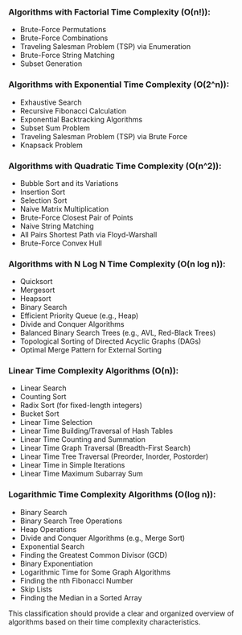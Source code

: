 ### Algorithms with Factorial Time Complexity (O(n!)):

- Brute-Force Permutations
- Brute-Force Combinations
- Traveling Salesman Problem (TSP) via Enumeration
- Brute-Force String Matching
- Subset Generation

### Algorithms with Exponential Time Complexity (O(2^n)):

- Exhaustive Search
- Recursive Fibonacci Calculation
- Exponential Backtracking Algorithms
- Subset Sum Problem
- Traveling Salesman Problem (TSP) via Brute Force
- Knapsack Problem

### Algorithms with Quadratic Time Complexity (O(n^2)):

- Bubble Sort and its Variations
- Insertion Sort
- Selection Sort
- Naive Matrix Multiplication
- Brute-Force Closest Pair of Points
- Naive String Matching
- All Pairs Shortest Path via Floyd-Warshall
- Brute-Force Convex Hull

### Algorithms with N Log N Time Complexity (O(n log n)):

- Quicksort
- Mergesort
- Heapsort
- Binary Search
- Efficient Priority Queue (e.g., Heap)
- Divide and Conquer Algorithms
- Balanced Binary Search Trees (e.g., AVL, Red-Black Trees)
- Topological Sorting of Directed Acyclic Graphs (DAGs)
- Optimal Merge Pattern for External Sorting

### Linear Time Complexity Algorithms (O(n)):

- Linear Search
- Counting Sort
- Radix Sort (for fixed-length integers)
- Bucket Sort
- Linear Time Selection
- Linear Time Building/Traversal of Hash Tables
- Linear Time Counting and Summation
- Linear Time Graph Traversal (Breadth-First Search)
- Linear Time Tree Traversal (Preorder, Inorder, Postorder)
- Linear Time in Simple Iterations
- Linear Time Maximum Subarray Sum

### Logarithmic Time Complexity Algorithms (O(log n)):

- Binary Search
- Binary Search Tree Operations
- Heap Operations
- Divide and Conquer Algorithms (e.g., Merge Sort)
- Exponential Search
- Finding the Greatest Common Divisor (GCD)
- Binary Exponentiation
- Logarithmic Time for Some Graph Algorithms
- Finding the nth Fibonacci Number
- Skip Lists
- Finding the Median in a Sorted Array

This classification should provide a clear and organized overview of algorithms based on their time complexity characteristics.